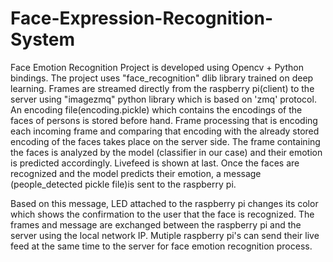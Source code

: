 # Face-Expression-Recognition-System

Face Emotion Recognition Project is developed using Opencv + Python bindings. The project uses "face_recognition" dlib library trained on deep learning. Frames are streamed directly from the raspberry pi(client) to the server using "imagezmq" python library which is based on 'zmq' protocol. An encoding file(encoding.pickle) which contains the encodings of the faces of persons is stored before hand. Frame processing that is encoding each incoming frame and comparing that encoding with the already stored encoding of the faces takes place on the server side. The frame containing the faces is analyzed by the model (classifier in our case) and their emotion is predicted accordingly. Livefeed is shown at last. Once the faces are recognized and the model predicts their emotion, a message (people_detected pickle file)is sent to the raspberry pi.

Based on this message, LED attached to the raspberry pi changes its color which shows the confirmation to the user that the face is recognized. The frames and message are exchanged between the raspberry pi and the server using the local network IP. Mutiple raspberry pi's can send their live feed at the same time to the server for face emotion recognition process.
